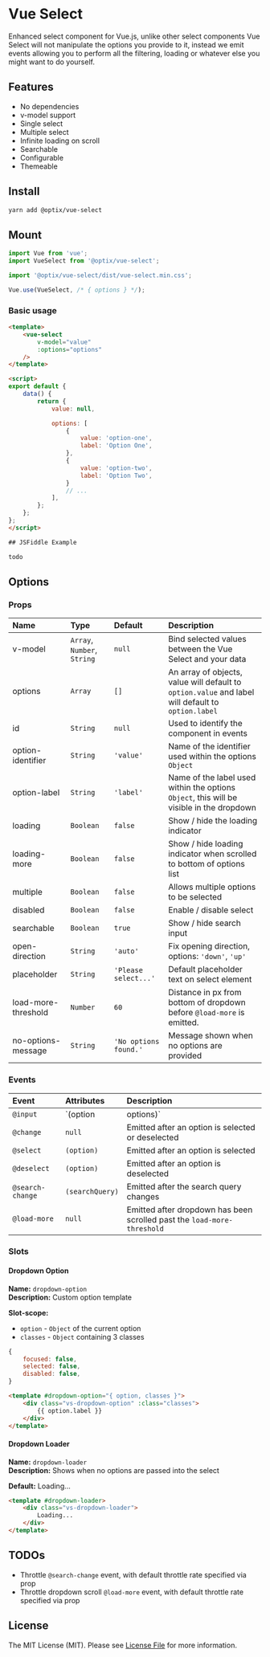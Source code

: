 # Vue Select

Enhanced select component for Vue.js, unlike other select components Vue Select will not manipulate the options you provide to it, instead we emit events allowing you to perform all the filtering, loading or whatever else you might want to do yourself.

## Features

- No dependencies
- v-model support
- Single select
- Multiple select
- Infinite loading on scroll
- Searchable
- Configurable
- Themeable

## Install

```bash
yarn add @optix/vue-select
```

## Mount

```javascript
import Vue from 'vue';
import VueSelect from '@optix/vue-select';

import '@optix/vue-select/dist/vue-select.min.css';

Vue.use(VueSelect, /* { options } */);
```

### Basic usage

```html
<template>
    <vue-select
        v-model="value"
        :options="options"
    />
</template>

<script>
export default {
    data() {
        return {
            value: null,

            options: [
                {
                    value: 'option-one',
                    label: 'Option One',
                },
                {
                    value: 'option-two',
                    label: 'Option Two',
                }
                // ...
            ],
        };
    };
};
</script>
```

```html
## JSFiddle Example

todo
```

## Options

### Props

| Name | Type | Default | Description |
| :--- | :--- | :------ | :---------- |
| v-model | `Array`, `Number`, `String` | `null` | Bind selected values between the Vue Select and your data |
| options | `Array` | `[]` | An array of objects, value will default to `option.value` and label will default to `option.label` |
| id | `String` | `null` | Used to identify the component in events |
| option-identifier | `String` | `'value'` | Name of the identifier used within the options `Object` |
| option-label | `String` | `'label'` | Name of the label used within the  options `Object`, this will be visible in the dropdown |
| loading | `Boolean` | `false` | Show / hide the loading indicator |
| loading-more | `Boolean` | `false` | Show / hide loading indicator when scrolled to bottom of options list |
| multiple | `Boolean` | `false` | Allows multiple options to be selected |
| disabled | `Boolean` | `false` | Enable / disable select |
| searchable | `Boolean` | `true` | Show / hide search input |
| open-direction | `String` | `'auto'` | Fix opening direction, options: `'down'`, `'up'` |
| placeholder | `String` | `'Please select...'` | Default placeholder text on select element |
| load-more-threshold | `Number` | `60` | Distance in px from bottom of dropdown before `@load-more` is emitted. |
| no-options-message | `String` | `'No options found.'` | Message shown when no options are provided |

### Events

| Event | Attributes | Description |
| :---- | :--------- | :---------- |
| `@input` | `(option|options)` | Emitted after the value changes |
| `@change` | `null` | Emitted after an option is selected or deselected |
| `@select` | `(option)` | Emitted after an option is selected |
| `@deselect` | `(option)` | Emitted after an option is deselected |
| `@search-change` | `(searchQuery)` | Emitted after the search query changes |
| `@load-more` | `null` | Emitted after dropdown has been scrolled past the `load-more-threshold` |

### Slots

#### Dropdown Option

**Name:** `dropdown-option`<br>
**Description:** Custom option template

**Slot-scope:**
- `option` - `Object` of the current option
- `classes` - `Object` containing 3 classes
```javascript
{
    focused: false,
    selected: false,
    disabled: false,
}
```
```html
<template #dropdown-option="{ option, classes }">
    <div class="vs-dropdown-option" :class="classes">
        {{ option.label }}
    </div>
</template>
```
#### Dropdown Loader

**Name:** `dropdown-loader`<br>
**Description:** Shows when no options are passed into the select

**Default:** Loading...

```html
<template #dropdown-loader>
    <div class="vs-dropdown-loader">
        Loading...
    </div>
</template>
```

## TODOs

- Throttle `@search-change` event, with default throttle rate specified via prop
- Throttle dropdown scroll `@load-more` event, with default throttle rate specified via prop

## License

The MIT License (MIT). Please see [License File](LICENSE.md) for more information.
